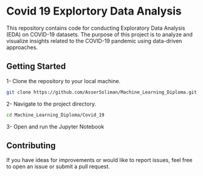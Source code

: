 # Covid 19 Explortory Data Analysis
This repository contains code for conducting Exploratory Data Analysis (EDA) on COVID-19 datasets. The purpose of this project is to analyze and visualize insights related to the COVID-19 pandemic using data-driven approaches.

## Getting Started

1- Clone the repository to your local machine.
```bash
git clone https://github.com/AsserSoliman/Machine_Learning_Diploma.git
```

2- Navigate to the project directory.
```bash
cd Machine_Learning_Diploma/Covid_19
```

3- Open and run the Jupyter Notebook

## Contributing
If you have ideas for improvements or would like to report issues, feel free to open an issue or submit a pull request.

